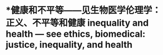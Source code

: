 # \*健康和不平等——见生物医学伦理学：正义、不平等和健康 inequality and health — see ethics, biomedical: justice, inequality, and health


